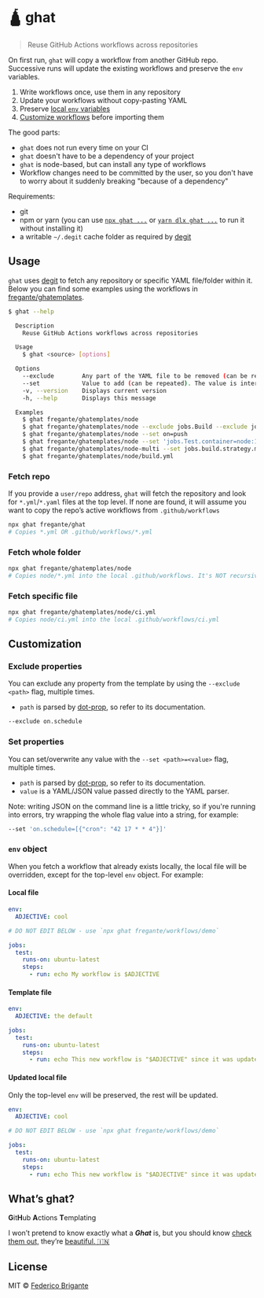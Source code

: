 # 🛕 ghat

> Reuse GitHub Actions workflows across repositories

On first run, `ghat` will copy a workflow from another GitHub repo. Successive runs will update the existing workflows and preserve the `env` variables.

1. Write workflows once, use them in any repository
2. Update your workflows without copy-pasting YAML
3. Preserve [local `env` variables](#env-object)
4. [Customize workflows](#exclude-properties) before importing them

The good parts:

- `ghat` does not run every time on your CI
- `ghat` doesn't have to be a dependency of your project
- `ghat` is node-based, but can install any type of workflows
- Workflow changes need to be committed by the user, so you don't have to worry about it suddenly breaking "because of a dependency"

Requirements:

- git
- npm or yarn (you can use [`npx ghat ...`](https://www.npmjs.com/package/npx) or [`yarn dlx ghat ...`](https://yarnpkg.com/cli/dlx) to run it without installing it)
- a writable `~/.degit` cache folder as required by [degit](https://github.com/Rich-Harris/degit)

## Usage

`ghat` uses [degit](https://github.com/Rich-Harris/degit#basics) to fetch any repository or specific YAML file/folder within it. Below you can find some examples using the workflows in [fregante/ghatemplates](https://github.com/fregante/ghatemplates).

```sh
$ ghat --help

  Description
    Reuse GitHub Actions workflows across repositories

  Usage
    $ ghat <source> [options]

  Options
    --exclude        Any part of the YAML file to be removed (can be repeated)
    --set            Value to add (can be repeated). The value is interpreted as YAML/JSON. Writing JSON on the CLI is tricky, so you might want to wrap the whole flag value
    -v, --version    Displays current version
    -h, --help       Displays this message

  Examples
    $ ghat fregante/ghatemplates/node
    $ ghat fregante/ghatemplates/node --exclude jobs.Build --exclude jobs.Test
    $ ghat fregante/ghatemplates/node --set on=push
    $ ghat fregante/ghatemplates/node --set 'jobs.Test.container=node:12.15'
    $ ghat fregante/ghatemplates/node-multi --set jobs.build.strategy.matrix.node-version=\[8.x,10.x\]
    $ ghat fregante/ghatemplates/node/build.yml
```

### Fetch repo

If you provide a `user/repo` address, `ghat` will fetch the repository and look for `*.yml`/`*.yaml` files at the top level. If none are found, it will assume you want to copy the repo’s active workflows from `.github/workflows`

```sh
npx ghat fregante/ghat
# Copies *.yml OR .github/workflows/*.yml
```

### Fetch whole folder

```sh
npx ghat fregante/ghatemplates/node
# Copies node/*.yml into the local .github/workflows. It's NOT recursive
```

### Fetch specific file

```sh
npx ghat fregante/ghatemplates/node/ci.yml
# Copies node/ci.yml into the local .github/workflows/ci.yml
```

## Customization

### Exclude properties

You can exclude any property from the template by using the `--exclude <path>` flag, multiple times.

- `path` is parsed by [dot-prop](https://github.com/sindresorhus/dot-prop), so refer to its documentation.

```sh
--exclude on.schedule
```

### Set properties

You can set/overwrite any value with the `--set <path>=<value>` flag, multiple times.

- `path` is parsed by [dot-prop](https://github.com/sindresorhus/dot-prop), so refer to its documentation.
- `value` is a YAML/JSON value passed directly to the YAML parser.

Note: writing JSON on the command line is a little tricky, so if you're running into errors, try wrapping the whole flag value into a string, for example:

```sh
--set 'on.schedule=[{"cron": "42 17 * * 4"}]'
```

### `env` object

When you fetch a workflow that already exists locally, the local file will be overridden, except for the top-level `env` object. For example:

#### Local file

```yml
env:
  ADJECTIVE: cool

# DO NOT EDIT BELOW - use `npx ghat fregante/workflows/demo`

jobs:
  test:
    runs-on: ubuntu-latest
    steps:
      - run: echo My workflow is $ADJECTIVE
```

#### Template file

```yml
env:
  ADJECTIVE: the default

jobs:
  test:
    runs-on: ubuntu-latest
    steps:
      - run: echo This new workflow is "$ADJECTIVE" since it was updated
```

#### Updated local file

Only the top-level `env` will be preserved, the rest will be updated.

```yml
env:
  ADJECTIVE: cool

# DO NOT EDIT BELOW - use `npx ghat fregante/workflows/demo`

jobs:
  test:
    runs-on: ubuntu-latest
    steps:
      - run: echo This new workflow is "$ADJECTIVE" since it was updated
```

## What’s ghat?

**G**it**H**ub
**A**ctions
**T**emplating

I won’t pretend to know exactly what a ***Ghat*** is, but you should know [check them out,](https://en.wikipedia.org/wiki/Ghat) they’re [beautiful. 🇮🇳](https://www.gettyimages.com/global-location?requested_location=USA&requested_language=en-US&destination_url=%2Ffotos%2Fghat)


## License

MIT © [Federico Brigante](https://fregante.com)
